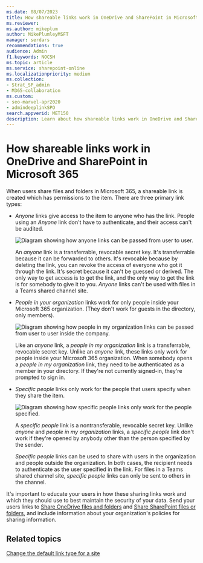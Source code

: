 ```yaml
---
ms.date: 08/07/2023
title: How shareable links work in OneDrive and SharePoint in Microsoft 365
ms.reviewer: 
ms.author: mikeplum
author: MikePlumleyMSFT
manager: serdars
recommendations: true
audience: Admin
f1.keywords: NOCSH
ms.topic: article
ms.service: sharepoint-online
ms.localizationpriority: medium
ms.collection:  
- Strat_SP_admin
- M365-collaboration
ms.custom:
- seo-marvel-apr2020
- admindeeplinkSPO
search.appverid: MET150
description: Learn about how shareable links work in OneDrive and SharePoint in Microsoft 365.
---
```


# How shareable links work in OneDrive and SharePoint in Microsoft 365

When users share files and folders in Microsoft 365, a shareable link is created which has permissions to the item. There are three primary link types:

  - *Anyone* links give access to the item to anyone who has the link. People using an *Anyone* link don't have to authenticate, and their access can't be audited.
  
    ![Diagram showing how anyone links can be passed from user to user.](media/DMC_SharePointSharingLinks_Anyone.png)
      
    An *anyone* link is a transferrable, revocable secret key. It's transferrable because it can be forwarded to others. It's revocable because by deleting the link, you can revoke the access of everyone who got it through the link. It's secret because it can't be guessed or derived. The only way to get access is to get the link, and the only way to get the link is for somebody to give it to you. *Anyone* links can't be used with files in a Teams shared channel site.

  - *People in your organization* links work for only people inside your Microsoft 365 organization. (They don't work for guests in the directory, only members).  

    ![Diagram showing how people in my organization links can be passed from user to user inside the company.](media/DMC_SharePointSharingLinks_PeopleInYourOrganization.png)
      
    Like an *anyone* link, a *people in my organization* link is a transferrable, revocable secret key. Unlike an *anyone* link, these links only work for people inside your Microsoft 365 organization. When somebody opens a *people in my organization* link, they need to be authenticated as a member in your directory. If they're not currently signed-in, they're prompted to sign in.

  - *Specific people* links only work for the people that users specify when they share the item.  

    ![Diagram showing how specific people links only work for the people specified.](media/DMC_SharePointSharingLinks_Specific.png)
      
    A *specific people* link is a nontransferable, revocable secret key. Unlike *anyone* and *people in my organization* links, a *specific people* link don't work if they're opened by anybody other than the person specified by the sender.  
      
    *Specific people* links can be used to share with users in the organization and people outside the organization. In both cases, the recipient needs to authenticate as the user specified in the link. For files in a Teams shared channel site, *specific people* links can only be sent to others in the channel.

It's important to educate your users in how these sharing links work and which they should use to best maintain the security of your data. Send your users links to [Share OneDrive files and folders](https://support.office.com/article/9fcc2f7d-de0c-4cec-93b0-a82024800c07) and [Share SharePoint files or folders](https://support.office.com/article/1fe37332-0f9a-4719-970e-d2578da4941c), and include information about your organization's policies for sharing information.

## Related topics

[Change the default link type for a site](change-default-sharing-link.md)
